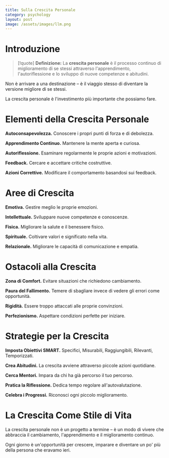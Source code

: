 ```yaml
---
title: Sulla Crescita Personale
category: psychology
layout: post
image: /assets/images/llm.png
---
```


# Introduzione

> [!quote] **Definizione:** 
> La **crescita personale** è il processo continuo di miglioramento di se stessi attraverso l'apprendimento, l'autoriflessione e lo sviluppo di nuove competenze e abitudini.

Non è arrivare a una destinazione – è il viaggio stesso di diventare la versione migliore di se stessi.

La crescita personale è l'investimento più importante che possiamo fare.

# Elementi della Crescita Personale

**Autoconsapevolezza.** Conoscere i propri punti di forza e di debolezza.

**Apprendimento Continuo.** Mantenere la mente aperta e curiosa.

**Autoriflessione.** Esaminare regolarmente le proprie azioni e motivazioni.

**Feedback.** Cercare e accettare critiche costruttive.

**Azioni Correttive.** Modificare il comportamento basandosi sui feedback.

# Aree di Crescita

**Emotiva.** Gestire meglio le proprie emozioni.

**Intellettuale.** Sviluppare nuove competenze e conoscenze.

**Fisica.** Migliorare la salute e il benessere fisico.

**Spirituale.** Coltivare valori e significato nella vita.

**Relazionale.** Migliorare le capacità di comunicazione e empatia.

# Ostacoli alla Crescita

**Zona di Comfort.** Evitare situazioni che richiedono cambiamento.

**Paura del Fallimento.** Temere di sbagliare invece di vedere gli errori come opportunità.

**Rigidità.** Essere troppo attaccati alle proprie convinzioni.

**Perfezionismo.** Aspettare condizioni perfette per iniziare.

# Strategie per la Crescita

**Imposta Obiettivi SMART.** Specifici, Misurabili, Raggiungibili, Rilevanti, Temporizzati.

**Crea Abitudini.** La crescita avviene attraverso piccole azioni quotidiane.

**Cerca Mentori.** Impara da chi ha già percorso il tuo percorso.

**Pratica la Riflessione.** Dedica tempo regolare all'autovalutazione.

**Celebra i Progressi.** Riconosci ogni piccolo miglioramento.

# La Crescita Come Stile di Vita

La crescita personale non è un progetto a termine – è un modo di vivere che abbraccia il cambiamento, l'apprendimento e il miglioramento continuo.

Ogni giorno è un'opportunità per crescere, imparare e diventare un po' più della persona che eravamo ieri.
